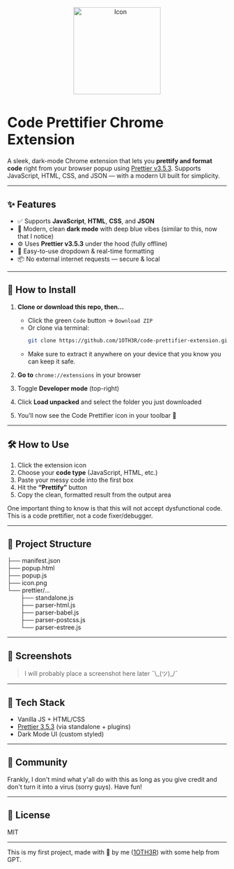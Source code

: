 <div>
<div align="center">
   <img src="https://i.ibb.co/JwcwBdJC/icon-small.png" alt="Icon" width="200" height="200" style="object-fit: contain;">
</div>
<h1 style="font-size: 32px; font-weight: bold; vertical-align: middle;"> Code Prettifier Chrome Extension </h1>

A sleek, dark-mode Chrome extension that lets you **prettify and format code** right from your browser popup using [Prettier v3.5.3](https://prettier.io/). Supports JavaScript, HTML, CSS, and JSON — with a modern UI built for simplicity.

---

<h2>✨ Features</h2>

- ✅ Supports **JavaScript**, **HTML**, **CSS**, and **JSON**
- 🎨 Modern, clean **dark mode** with deep blue vibes (similar to this, now that I notice)
- ⚙️ Uses **Prettier v3.5.3** under the hood (fully offline)
- 🧠 Easy-to-use dropdown & real-time formatting
- 📦 No external internet requests — secure & local

---

<h2>🚀 How to Install</h2>

1. **Clone or download this repo, then...**
   - Click the green `Code` button → `Download ZIP`
   - Or clone via terminal:
     ```bash
     git clone https://github.com/1OTH3R/code-prettifier-extension.git
     ```
   - Make sure to extract it anywhere on your device that you know you can keep it safe.

2. **Go to** `chrome://extensions` in your browser

3. Toggle **Developer mode** (top-right)

4. Click **Load unpacked** and select the folder you just downloaded

5. You’ll now see the Code Prettifier icon in your toolbar 💫

---

<h2>🛠️ How to Use</h2>

1. Click the extension icon
2. Choose your **code type** (JavaScript, HTML, etc.)
3. Paste your messy code into the first box
4. Hit the **“Prettify”** button
5. Copy the clean, formatted result from the output area

One important thing to know is that this will not accept dysfunctional code.
<br>
This is a code prettifier, not a code fixer/debugger.

---

<h2>📁 Project Structure</h2>

├── manifest.json<br>
├── popup.html<br>
├── popup.js<br>
├── icon.png<br>
└── prettier/...<br>
⠀⠀⠀├── standalone.js<br>
⠀⠀⠀├── parser-html.js<br>
⠀⠀⠀├── parser-babel.js<br>
⠀⠀⠀├── parser-postcss.js<br>
⠀⠀⠀└── parser-estree.js

---

## 📸 Screenshots

> <p>I will probably place a screenshot here later ¯\_(ツ)_/¯</p>

---

## 🧠 Tech Stack

- Vanilla JS + HTML/CSS
- [Prettier 3.5.3](https://prettier.io/) (via standalone + plugins)
- Dark Mode UI (custom styled)

---

## 🤝 Community

Frankly, I don't mind what y'all do with this as long as you give credit and don't turn it into a virus (sorry guys). Have fun!

---

## 📝 License

MIT

---

This is my first project, made with 💙 by me ([1OTH3R](https://github.com/1OTH3R)) with some help from GPT.
</div>
